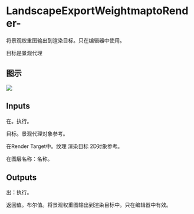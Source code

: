 # LandscapeExportWeightmaptoRender-

将景观权重图输出到渲染目标。只在编辑器中使用。

目标是景观代理

## 图示

![]($-20221218-20364885.png)

## Inputs

在。执行。

目标。景观代理对象参考。

在Render Target中。纹理 渲染目标 2D对象参考。

在图层名称：名称。  

## Outputs

出：执行。

返回值。布尔值。将景观权重图输出到渲染目标中。只在编辑器中有效。
